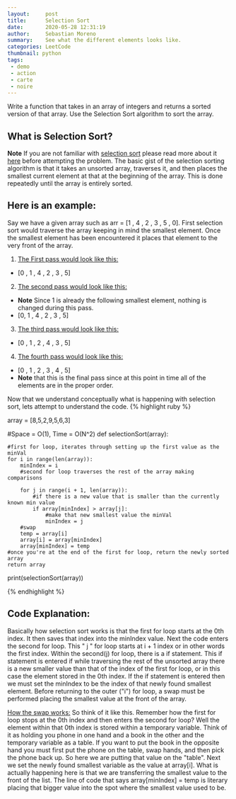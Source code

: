 ```yaml
---
layout:     post
title:      Selection Sort
date:       2020-05-28 12:31:19
author:     Sebastian Moreno
summary:    See what the different elements looks like.
categories: LeetCode
thumbnail: python
tags:
 - demo
 - action
 - carte
 - noire
---
```


Write a function that takes in an array of integers and returns a sorted version of that array. Use the Selection Sort algorithm to sort the array.

## What is Selection Sort?
**Note** If you are not familiar with [selection sort][1] please read more about it [here][1] before attempting the problem.
The basic gist of the selection sorting algorithm is that it takes an unsorted array, traverses it, and then places the smallest current element at
that at the beginning of the array. This is done repeatedly until the array is entirely sorted.

## Here is an example:
Say we have a given array such as arr = [1 , 4 , 2 , 3 , 5 , 0]. First selection sort would traverse the array keeping in mind the smallest element. Once the smallest
element has been encountered it places that element to the very front of the array.

1. <ins>The First pass would look like this:</ins>
* [0 , 1 , 4 , 2 , 3 , 5]

2. <ins>The second pass would look like this:</ins>
* **Note** Since 1 is already the following smallest element, nothing is changed during this pass.
* [0, 1 , 4 , 2 , 3 , 5]

3. <ins>The third pass would look like this:</ins>
* [0 , 1 , 2 , 4 , 3 , 5]

4. <ins>The fourth pass would look like this:</ins>
* [0 , 1 , 2 , 3 , 4 , 5]
* **Note** that this is the final pass since at this point in time all of the elements are in the proper order.

Now that we understand conceptually what is happening with selection sort, lets attempt to understand the code.
{% highlight ruby %}

array = [8,5,2,9,5,6,3]

 #Space = O(1), Time = O(N^2)
def selectionSort(array):

    #first for loop, iterates through setting up the first value as the minVal
    for i in range(len(array)):
        minIndex = i
        #second for loop traverses the rest of the array making comparisons

        for j in range(i + 1, len(array)):
            #if there is a new value that is smaller than the currently known min value
            if array[minIndex] > array[j]:
                #make that new smallest value the minVal
                minIndex = j
        #swap
        temp = array[i]
        array[i] = array[minIndex]
        array[minIndex] = temp
    #once you're at the end of the first for loop, return the newly sorted array
    return array


print(selectionSort(array))


{% endhighlight %}

## Code Explanation:

Basically how selection sort works is that the first for loop starts at the 0th index. It then saves that index into the minIndex value. Next the code enters the second for loop. This " j " for loop starts at i + 1 index or in other words the first index. Within the second(j) for loop, there is a if statement. This if statement is entered if while traversing the rest of the unsorted array there is a new smaller value than that of the index of the first for loop, or in this case the element stored in the 0th index. If the if statement is entered then we must set the minIndex to be the index of that newly found smallest element. Before returning to the outer ("i") for loop, a swap must be performed placing the smallest value at the front of the array.

<ins>How the swap works:</ins> So think of it like this. Remember how the first for loop stops at the 0th index and then enters the second for loop? Well the element within that 0th index is stored within a temporary variable. Think of it as holding you phone in one hand and a book in the other and the temporary variable as a table. If you want to put the book in the opposite hand you must first put the phone on the table, swap hands, and then pick the phone back up. So here we are putting that value on the "table". Next we set the newly found smallest variable as the value at array[i]. What is actually happening here is that we are transferring the smallest value to the front of the list. The line of code that says array[minIndex] = temp is literary placing that bigger value into the spot where the smallest value used to be.  

[1]: https://www.geeksforgeeks.org/selection-sort/
